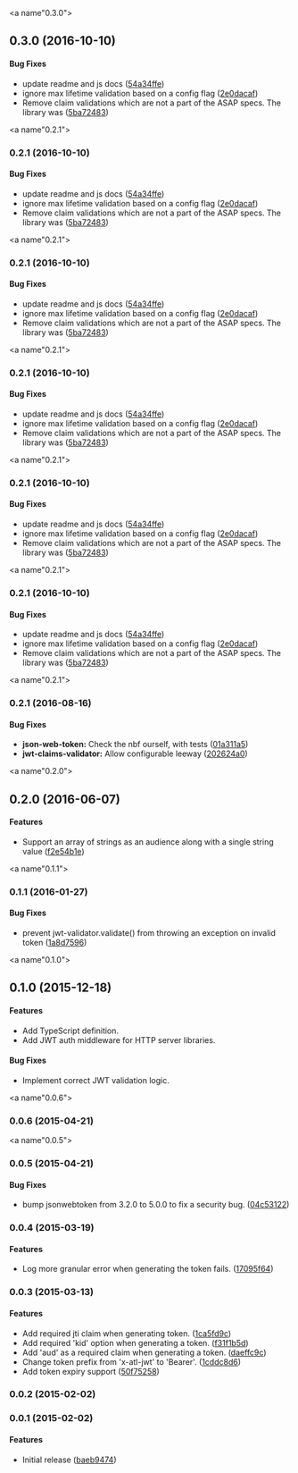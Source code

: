 <a name"0.3.0"></a>
## 0.3.0 (2016-10-10)


#### Bug Fixes

* update readme and js docs ([54a34ffe](https://bitbucket.org/atlassianlabs/jwt-authentication/commits/54a34ffea68df757443d44ba5e09f7361677d980))
* ignore max lifetime validation based on a config flag ([2e0dacaf](https://bitbucket.org/atlassianlabs/jwt-authentication/commits/2e0dacaf147c74bc55ca66cfe67c1528fa5d85ee))
* Remove claim validations which are not a part of the ASAP specs. The library was ([5ba72483](https://bitbucket.org/atlassianlabs/jwt-authentication/commits/5ba72483e02d78163ab2f24f899e21759e29188f))


<a name"0.2.1"></a>
### 0.2.1 (2016-10-10)


#### Bug Fixes

* update readme and js docs ([54a34ffe](https://bitbucket.org/atlassianlabs/jwt-authentication/commits/54a34ffea68df757443d44ba5e09f7361677d980))
* ignore max lifetime validation based on a config flag ([2e0dacaf](https://bitbucket.org/atlassianlabs/jwt-authentication/commits/2e0dacaf147c74bc55ca66cfe67c1528fa5d85ee))
* Remove claim validations which are not a part of the ASAP specs. The library was ([5ba72483](https://bitbucket.org/atlassianlabs/jwt-authentication/commits/5ba72483e02d78163ab2f24f899e21759e29188f))


<a name"0.2.1"></a>
### 0.2.1 (2016-10-10)


#### Bug Fixes

* update readme and js docs ([54a34ffe](https://bitbucket.org/atlassianlabs/jwt-authentication/commits/54a34ffea68df757443d44ba5e09f7361677d980))
* ignore max lifetime validation based on a config flag ([2e0dacaf](https://bitbucket.org/atlassianlabs/jwt-authentication/commits/2e0dacaf147c74bc55ca66cfe67c1528fa5d85ee))
* Remove claim validations which are not a part of the ASAP specs. The library was ([5ba72483](https://bitbucket.org/atlassianlabs/jwt-authentication/commits/5ba72483e02d78163ab2f24f899e21759e29188f))


<a name"0.2.1"></a>
### 0.2.1 (2016-10-10)


#### Bug Fixes

* update readme and js docs ([54a34ffe](https://bitbucket.org/atlassianlabs/jwt-authentication/commits/54a34ffea68df757443d44ba5e09f7361677d980))
* ignore max lifetime validation based on a config flag ([2e0dacaf](https://bitbucket.org/atlassianlabs/jwt-authentication/commits/2e0dacaf147c74bc55ca66cfe67c1528fa5d85ee))
* Remove claim validations which are not a part of the ASAP specs. The library was ([5ba72483](https://bitbucket.org/atlassianlabs/jwt-authentication/commits/5ba72483e02d78163ab2f24f899e21759e29188f))


<a name"0.2.1"></a>
### 0.2.1 (2016-10-10)


#### Bug Fixes

* update readme and js docs ([54a34ffe](https://bitbucket.org/atlassianlabs/jwt-authentication/commits/54a34ffea68df757443d44ba5e09f7361677d980))
* ignore max lifetime validation based on a config flag ([2e0dacaf](https://bitbucket.org/atlassianlabs/jwt-authentication/commits/2e0dacaf147c74bc55ca66cfe67c1528fa5d85ee))
* Remove claim validations which are not a part of the ASAP specs. The library was ([5ba72483](https://bitbucket.org/atlassianlabs/jwt-authentication/commits/5ba72483e02d78163ab2f24f899e21759e29188f))


<a name"0.2.1"></a>
### 0.2.1 (2016-10-10)


#### Bug Fixes

* update readme and js docs ([54a34ffe](https://bitbucket.org/atlassianlabs/jwt-authentication/commits/54a34ffea68df757443d44ba5e09f7361677d980))
* ignore max lifetime validation based on a config flag ([2e0dacaf](https://bitbucket.org/atlassianlabs/jwt-authentication/commits/2e0dacaf147c74bc55ca66cfe67c1528fa5d85ee))
* Remove claim validations which are not a part of the ASAP specs. The library was ([5ba72483](https://bitbucket.org/atlassianlabs/jwt-authentication/commits/5ba72483e02d78163ab2f24f899e21759e29188f))


<a name"0.2.1"></a>
### 0.2.1 (2016-08-16)


#### Bug Fixes

* **json-web-token:** Check the nbf ourself, with tests ([01a311a5](https://bitbucket.org/atlassianlabs/jwt-authentication/commits/01a311a56d6b73dd13bf84c034e30441b83ab727))
* **jwt-claims-validator:** Allow configurable leeway ([202624a0](https://bitbucket.org/atlassianlabs/jwt-authentication/commits/202624a0fbcb7bf357b5de1b33fbc89c97e2d067))


<a name"0.2.0"></a>
## 0.2.0 (2016-06-07)


#### Features

* Support an array of strings as an audience along with a single string value ([f2e54b1e](https://bitbucket.org/atlassianlabs/jwt-authentication/commits/f2e54b1ead7340154b7be53c4dba6a6f17457552))


<a name"0.1.1"></a>
### 0.1.1 (2016-01-27)


#### Bug Fixes

* prevent jwt-validator.validate() from throwing an exception on invalid token ([1a8d7596](https://bitbucket.org/atlassianlabs/jwt-authentication/commits/1a8d7596464729af0980c1a48222f26bb517d4d5))


<a name"0.1.0"></a>
## 0.1.0 (2015-12-18)


#### Features

* Add TypeScript definition.
* Add JWT auth middleware for HTTP server libraries.

#### Bug Fixes

* Implement correct JWT validation logic.


<a name"0.0.6"></a>
### 0.0.6 (2015-04-21)


<a name"0.0.5"></a>
### 0.0.5 (2015-04-21)


#### Bug Fixes

* bump jsonwebtoken from 3.2.0 to 5.0.0 to fix a security bug. ([04c53122](https://bitbucket.org/atlassianlabs/jwt-authentication/commits/04c53122acd8c88881c1cf78b452ca9ede3ccda7))



<a name="0.0.4"></a>
### 0.0.4 (2015-03-19)


#### Features

* Log more granular error when generating the token fails. ([17095f64](https://bitbucket.org/atlassianlabs/jwt-authentication/commits/17095f64bc4b29493deeae752a90aceb7e7db923))


<a name="0.0.3"></a>
### 0.0.3 (2015-03-13)


#### Features

* Add required jti claim when generating token. ([1ca5fd9c](https://bitbucket.org/atlassianlabs/jwt-authentication/commits/1ca5fd9c723fb36e46ea9526a59263b2a6c8cc21))
* Add required 'kid' option when generating a token. ([f31f1b5d](https://bitbucket.org/atlassianlabs/jwt-authentication/commits/f31f1b5ddf67431f231842d18936082c090ae79c))
* Add 'aud' as a required claim when generating a token. ([daeffc9c](https://bitbucket.org/atlassianlabs/jwt-authentication/commits/daeffc9cb784d3b869d45c53aaf0f69d7ddb6c83))
* Change token prefix from 'x-atl-jwt' to 'Bearer'. ([1cddc8d6](https://bitbucket.org/atlassianlabs/jwt-authentication/commits/1cddc8d696b9dac2da99f1250562e26677202162))
* Add token expiry support ([50f75258](https://bitbucket.org/atlassianlabs/jwt-authentication/commits/50f752588c4500d4b4b1259b87c1e35349c610fd))


<a name="0.0.2"></a>
### 0.0.2 (2015-02-02)


<a name="0.0.1"></a>
### 0.0.1 (2015-02-02)


#### Features

* Initial release ([baeb9474](https://bitbucket.org/atlassianlabs/jwt-authentication/commits/baeb94747d31800c0ed4d4e517425b2cdad300fa))


 